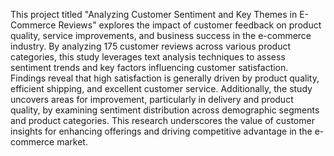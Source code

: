 This project titled "Analyzing Customer Sentiment and Key Themes in E-Commerce Reviews" explores the impact of customer feedback on product quality, service improvements, and business success in the e-commerce industry. By analyzing 175 customer reviews across various product categories, this study leverages text analysis techniques to assess sentiment trends and key factors influencing customer satisfaction. Findings reveal that high satisfaction is generally driven by product quality, efficient shipping, and excellent customer service. Additionally, the study uncovers areas for improvement, particularly in delivery and product quality, by examining sentiment distribution across demographic segments and product categories. This research underscores the value of customer insights for enhancing offerings and driving competitive advantage in the e-commerce market.
